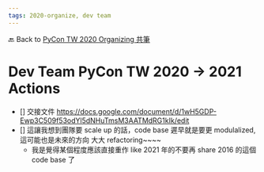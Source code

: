 ```yaml
---
tags: 2020-organize, dev team
---
```


🔙 Back to [PyCon TW 2020 Organizing 共筆](/5u84SOprTUeQYBR57TH49w)

# Dev Team PyCon TW 2020 -> 2021 Actions
- [] 交接文件 https://docs.google.com/document/d/1wH5GDP-Ewp3C509f53odYl5dNHuTmsM3AATMdRG1kIk/edit
- [] 這讓我想到團隊要 scale up 的話，code base  遲早就是要更 modulalized, 這可能也是未來的方向    大大 refactoring~~~~
    - 我是覺得某個程度應該直接重作   like 2021 年的不要再 share 2016 的這個 code base 了
    
